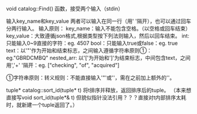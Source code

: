 void catalog::Find() 函数，接受两个输入（stdin）

输入key_name和key_value
两者可以输入在同一行（用' '隔开），也可以通过回车分两行输入。
输入原则：
key_name：输入不能包含空格。（以空格或回车结束）
key_value：大致遵循json格式,根据类型按下列法则输入，然后以回车结束。
int:只能输入0~9直接的字符：eg. 4507
bool：只能输入true或false：eg. true
text：以'"'作为开始和结束标志，之间输入遵循字符串原则①：eg."GBRDCMBQ"
nested_arr: 以'['为开始和']'为结束标志，中间包含text，之间用','+' '隔开：eg. ["checking", "of", "acquired"]

①字符串原则：转义规则：不能直接输入'"'或'\'，需在之前加上额外的'\'。


tuple* catalog::sort_id(tuple* t)
将t排序并释放，返回排序后的tuple。
（本来想直接写void sort_id(tuple*& t) 但貌似指针没法引用？？？直接对t内部排序太耗时，就新建一个tuple返回了。）